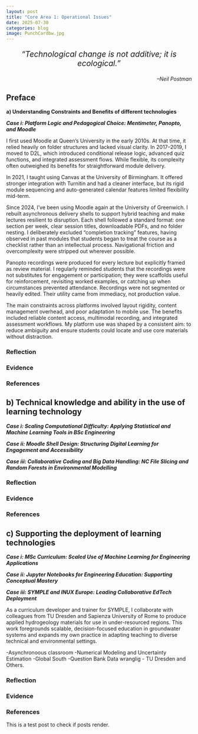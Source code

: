 ```yaml
---
layout: post
title: "Core Area 1: Operational Issues"
date: 2025-07-30
categories: blog
image: PunchCardbw.jpg
---
```


<p style="font-size: 1.5em; text-align: center;">
<em> “Technological change is not additive; it is ecological.”</em>
</p>

<p style="text-align: right;">
<em>–Neil Postman </em>
</p>

## Preface

**a) Understanding Constraints and Benefits of different technologies**

***Case i: Platform Logic and Pedagogical Choice: Mentimeter, Panopto, and Moodle***

I first used Moodle at Queen’s University in the early 2010s. At that time, it relied heavily on folder structures and lacked visual clarity. In 2017–2019, I moved to D2L, which introduced conditional release logic, advanced quiz functions, and integrated assessment flows. While flexible, its complexity often outweighed its benefits for straightforward module delivery.

In 2021, I taught using Canvas at the University of Birmingham. It offered stronger integration with Turnitin and had a cleaner interface, but its rigid module sequencing and auto-generated calendar features limited flexibility mid-term.

Since 2024, I’ve been using Moodle again at the University of Greenwich. I rebuilt asynchronous delivery shells to support hybrid teaching and make lectures resilient to disruption. Each shell followed a standard format: one section per week, clear session titles, downloadable PDFs, and no folder nesting. I deliberately excluded “completion tracking” features, having observed in past modules that students began to treat the course as a checklist rather than an intellectual process. Navigational friction and overcomplexity were stripped out wherever possible.

Panopto recordings were produced for every lecture but explicitly framed as review material. I regularly reminded students that the recordings were not substitutes for engagement or participation; they were scaffolds useful for reinforcement, revisiting worked examples, or catching up when circumstances prevented attendance. Recordings were not segmented or heavily edited. Their utility came from immediacy, not production value.

The main constraints across platforms involved layout rigidity, content management overhead, and poor adaptation to mobile use. The benefits included reliable content access, multimodal recording, and integrated assessment workflows. My platform use was shaped by a consistent aim: to reduce ambiguity and ensure students could locate and use core materials without distraction.

### Reflection
### Evidence
### References
## b) Technical knowledge and ability in the use of learning technology
***Case i: Scaling Computational Difficulty: Applying Statistical and Machine Learning Tools in BSc Engineering***

***Case ii: Moodle Shell Design: Structuring Digital Learning for Engagement and Accessibility***

***Case iii: Collaborative Coding and Big Data Handling: NC File Slicing and Random Forests in Environmental Modelling***

### Reflection
### Evidence
### References
## c) Supporting the deployment of learning technologies

***Case i: MSc Curriculum: Scaled Use of Machine Learning for Engineering Applications***

***Case ii: Jupyter Notebooks for Engineering Education: Supporting Conceptual Mastery***

***Case iii: SYMPLE and INUX Europe: Leading Collaborative EdTech Deployment***

As a curriculum developer and trainer for SYMPLE, I collaborate with colleagues from TU Dresden and Sapienza University of Rome to produce applied hydrogeology materials for
use in under-resourced regions. This work foregrounds scalable, decision-focused education in groundwater systems and expands my own practice in adapting teaching to diverse technical
and environmental settings.

-Asynchronoous classroom
-Numerical Modeling and Uncertainty Estimation
-Global South
-Question Bank Data wranglig  - TU Dresden and Others.


### Reflection
### Evidence
### References




This is a test post to check if posts render.
